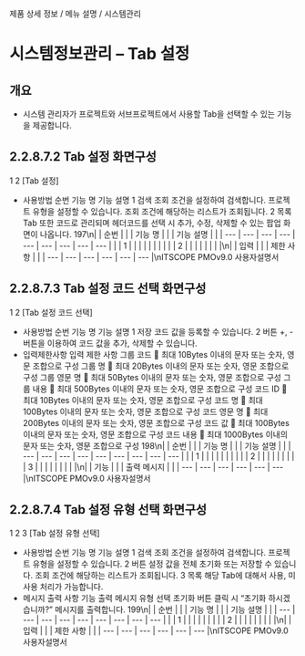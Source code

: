 <!--breadcrumb:제품 상세 정보 / 메뉴 설명 / 시스템관리--><span class="md-breadcrumb">제품 상세 정보 / 메뉴 설명 / 시스템관리</span>
# 시스템정보관리 – Tab 설정
<!--5th-h2-toc-->
## 개요

- 시스템 관리자가 프로젝트와 서브프로젝트에서 사용할 Tab을 선택할 수 있는 기능을 제공합니다.
## 2.2.8.7.2 Tab 설정 화면구성
1
2
[Tab 설정]
- 사용방법
순번 기능 명 기능 설명
1 검색 조회 조건을 설정하여 검색합니다. 프로젝트 유형을 설정할 수 있습니다.
조회 조건에 해당하는 리스트가 조회됩니다.
2 목록 Tab 또한 코드로 관리되며 헤더코드를 선택 시 추가, 수정, 삭제할 수 있는 팝업
화면이 나옵니다.
197\n|  | 순번 |  |  | 기능 명 |  |  | 기능 설명 |  |
| --- | --- | --- | --- | --- | --- | --- | --- | --- |
|  | 1 |  |  |  |  |  |  |  |
|  | 2 |  |  |  |  |  |  |  |\n|  | 입력 |  |  | 제한 사항 |  |
| --- | --- | --- | --- | --- | --- |\nITSCOPE PMOv9.0 사용자설명서
## 2.2.8.7.3 Tab 설정 코드 선택 화면구성
1
2
[Tab 설정 코드 선택]
- 사용방법
순번 기능 명 기능 설명
1 저장 코드 값을 등록할 수 있습니다.
2 버튼 +, - 버튼을 이용하여 코드 값을 추가, 삭제할 수 있습니다.
- 입력제한사항
입력 제한 사항
그룹 코드  최대 10Bytes 이내의 문자 또는 숫자, 영문 조합으로 구성
그룹 명  최대 20Bytes 이내의 문자 또는 숫자, 영문 조합으로 구성
그룹 영문 명  최대 50Bytes 이내의 문자 또는 숫자, 영문 조합으로 구성
그룹 내용  최대 500Bytes 이내의 문자 또는 숫자, 영문 조합으로 구성
코드 ID  최대 10Bytes 이내의 문자 또는 숫자, 영문 조합으로 구성
코드 명  최대 100Bytes 이내의 문자 또는 숫자, 영문 조합으로 구성
코드 영문 명  최대 200Bytes 이내의 문자 또는 숫자, 영문 조합으로 구성
코드 값  최대 100Bytes 이내의 문자 또는 숫자, 영문 조합으로 구성
코드 내용  최대 1000Bytes 이내의 문자 또는 숫자, 영문 조합으로 구성
198\n|  | 순번 |  |  | 기능 명 |  |  | 기능 설명 |  |
| --- | --- | --- | --- | --- | --- | --- | --- | --- |
|  | 1 |  |  |  |  |  |  |  |
|  | 2 |  |  |  |  |  |  |  |
| 3 |  |  |  |  |  |  |  |  |\n|  | 기능 |  |  | 출력 메시지 |  |
| --- | --- | --- | --- | --- | --- |\nITSCOPE PMOv9.0 사용자설명서
## 2.2.8.7.4 Tab 설정 유형 선택 화면구성
1
2
3
[Tab 설정 유형 선택]
- 사용방법
순번 기능 명 기능 설명
1 검색 조회 조건을 설정하여 검색합니다. 프로젝트 유형을 설정할 수 있습니다.
2 버튼 설정 값을 전체 초기화 또는 저장할 수 있습니다.
조회 조건에 해당하는 리스트가 조회됩니다.
3 목록
해당 Tab에 대해서 사용, 미사용 처리가 가능합니다.
- 메시지 출력 사항
기능 출력 메시지
유형 선택 초기화 버튼 클릭 시 “초기화 하시겠습니까?” 메시지를 출력합니다.
199\n|  | 순번 |  |  | 기능 명 |  |  | 기능 설명 |  |
| --- | --- | --- | --- | --- | --- | --- | --- | --- |
|  | 1 |  |  |  |  |  |  |  |
| 2 |  |  |  |  |  |  |  |  |\n|  | 입력 |  |  | 제한 사항 |  |
| --- | --- | --- | --- | --- | --- |\nITSCOPE PMOv9.0 사용자설명서
